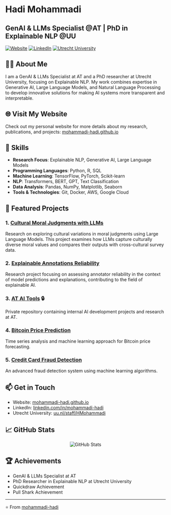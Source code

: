 # Hadi Mohammadi
## GenAI & LLMs Specialist @AT | PhD in Explainable NLP @UU

[![Website](https://img.shields.io/badge/Website-Visit-green)](https://mohammadi-hadi.github.io/)
[![LinkedIn](https://img.shields.io/badge/LinkedIn-Connect-blue)](https://www.linkedin.com/in/mohammadi-hadi/)
[![Utrecht University](https://img.shields.io/badge/Utrecht_University-Profile-blue)](https://www.uu.nl/staff/HMohammadi)

## 👨‍💻 About Me
I am a GenAI & LLMs Specialist at AT and a PhD researcher at Utrecht University, focusing on Explainable NLP. My work combines expertise in Generative AI, Large Language Models, and Natural Language Processing to develop innovative solutions for making AI systems more transparent and interpretable.

## 🌐 Visit My Website
Check out my personal website for more details about my research, publications, and projects:
[mohammadi-hadi.github.io](https://mohammadi-hadi.github.io/)

## 🚀 Skills
- **Research Focus**: Explainable NLP, Generative AI, Large Language Models
- **Programming Languages**: Python, R, SQL
- **Machine Learning**: TensorFlow, PyTorch, Scikit-learn
- **NLP**: Transformers, BERT, GPT, Text Classification
- **Data Analysis**: Pandas, NumPy, Matplotlib, Seaborn
- **Tools & Technologies**: Git, Docker, AWS, Google Cloud

## 🚀 Featured Projects

### 1. [Cultural Moral Judgments with LLMs](https://github.com/mohammadi-hadi/cultural-moral-judgments-with-llms)
Research on exploring cultural variations in moral judgments using Large Language Models. This project examines how LLMs capture culturally diverse moral values and compares their outputs with cross-cultural survey data.

### 2. [Explainable Annotations Reliability](https://github.com/mohammadi-hadi/explainable-annotations-reliability)
Research project focusing on assessing annotator reliability in the context of model predictions and explanations, contributing to the field of explainable AI.

### 3. [AT AI Tools](https://github.com/leukeleu/at-ai-tools) 🔒
Private repository containing internal AI development projects and research at AT.

### 4. [Bitcoin Price Prediction](https://github.com/mohammadi-hadi/bitcoin-price-prediction)
Time series analysis and machine learning approach for Bitcoin price forecasting.

### 5. [Credit Card Fraud Detection](https://github.com/mohammadi-hadi/CreditCard)
An advanced fraud detection system using machine learning algorithms.

## 📫 Get in Touch
- Website: [mohammadi-hadi.github.io](https://mohammadi-hadi.github.io/)
- LinkedIn: [linkedin.com/in/mohammadi-hadi](https://www.linkedin.com/in/mohammadi-hadi/)
- Utrecht University: [uu.nl/staff/HMohammadi](https://www.uu.nl/staff/HMohammadi)

## 📈 GitHub Stats
<div align="center">
  <img src="https://github-readme-stats.vercel.app/api?username=mohammadi-hadi&show_icons=true&theme=radical&hide_border=true&include_all_commits=true&count_private=true" alt="GitHub Stats" />
</div>

## 🏆 Achievements
- GenAI & LLMs Specialist at AT
- PhD Researcher in Explainable NLP at Utrecht University
- Quickdraw Achievement
- Pull Shark Achievement

---
⭐️ From [mohammadi-hadi](https://github.com/mohammadi-hadi) 
